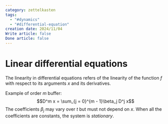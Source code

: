 ```yaml
---
category: zettelkasten
tags:
  - "#dynamics"
  - "#differential-equation"
creation date: 2024/11/04
Write article: false
Done article: false
---
```

# Linear differential equations

The linearity in differential equations refers of the linearity of the function $f$ with respect to its arguments $x$ and its derivatives.

Example of order $m$ buffer:
$$D^m x = \sum_{j = 0}^{m - 1}\beta_j D^j x$$
The coefficients $\beta_j$ may vary over $t$ but must not depend on $x$. When all the coefficients are constants, the system is *stationary*.

